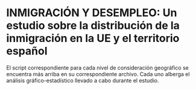 # INMIGRACIÓN Y DESEMPLEO: Un estudio sobre la distribución de la inmigración en la UE y el territorio español 

El script correspondiente para cada nivel de consideración geográfico se encuentra más arriba en su correspondiente archivo. 
Cada uno alberga el análisis gráfico-estadístico llevado a cabo durante el estudio. 
